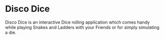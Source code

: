 # Disco Dice
Disco Dice is an interactive Dice rolling application which comes handy while playing Snakes and Ladders with your Friends or for simply simulating a die.

